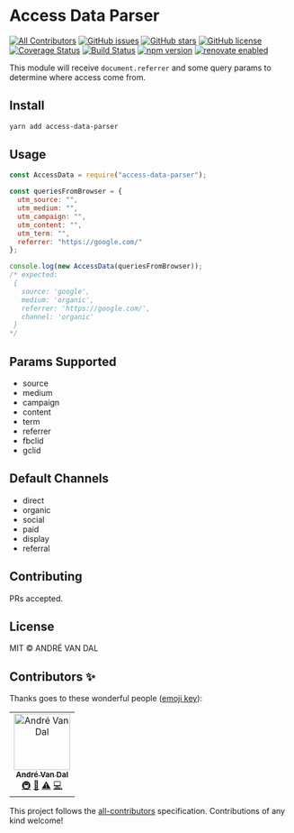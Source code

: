 # Access Data Parser

[![All Contributors](https://img.shields.io/badge/all_contributors-1-orange.svg?style=flat-square)](#contributors)
[![GitHub issues](https://img.shields.io/github/issues/derevandal/access-data-parser.svg)](https://github.com/derevandal/access-data-parser/issues)
[![GitHub stars](https://img.shields.io/github/stars/derevandal/access-data-parser.svg)](https://github.com/derevandal/access-data-parser/stargazers)
[![GitHub license](https://img.shields.io/github/license/derevandal/access-data-parser.svg)](https://github.com/derevandal/access-data-parser/blob/master/LICENSE)
[![Coverage Status](https://coveralls.io/repos/github/derevandal/access-data-parser/badge.svg?branch=master&kill_cache=1)](https://coveralls.io/github/derevandal/access-data-parser?branch=master)
[![Build Status](https://travis-ci.org/derevandal/access-data-parser.svg?branch=master)](https://travis-ci.org/derevandal/access-data-parser)
[![npm version](https://badge.fury.io/js/access-data-parser.svg)](https://badge.fury.io/js/access-data-parser)
[![renovate enabled](https://badges.renovateapi.com/github/derevandal/access-data-parser)](https://renovatebot.com)

This module will receive `document.referrer` and some query params to determine where access come from.

## Install

```bash
yarn add access-data-parser
```

## Usage

```js
const AccessData = require("access-data-parser");

const queriesFromBrowser = {
  utm_source: "",
  utm_medium: "",
  utm_campaign: "",
  utm_content: "",
  utm_term: "",
  referrer: "https://google.com/"
};

console.log(new AccessData(queriesFromBrowser));
/* expected:
 {
   source: 'google',
   medium: 'organic',
   referrer: 'https://google.com/',
   channel: 'organic'
 }
*/
```

## Params Supported

- source
- medium
- campaign
- content
- term
- referrer
- fbclid
- gclid

## Default Channels

- direct
- organic
- social
- paid
- display
- referral

## Contributing

PRs accepted.

## License

MIT © ANDRÉ VAN DAL

## Contributors ✨

Thanks goes to these wonderful people ([emoji key](https://allcontributors.org/docs/en/emoji-key)):

<!-- ALL-CONTRIBUTORS-LIST:START - Do not remove or modify this section -->
<!-- prettier-ignore -->
<table>
  <tr>
    <td align="center"><a href="https://andrevandal.dev"><img src="https://avatars2.githubusercontent.com/u/1340508?v=4" width="100px;" alt="André Van Dal"/><br /><sub><b>André Van Dal</b></sub></a><br /><a href="#infra-derevandal" title="Infrastructure (Hosting, Build-Tools, etc)">🚇</a> <a href="#maintenance-derevandal" title="Maintenance">🚧</a> <a href="https://github.com/derevandal/access-data-parser/commits?author=derevandal" title="Tests">⚠️</a> <a href="https://github.com/derevandal/access-data-parser/commits?author=derevandal" title="Code">💻</a></td>
  </tr>
</table>

<!-- ALL-CONTRIBUTORS-LIST:END -->

This project follows the [all-contributors](https://github.com/all-contributors/all-contributors) specification. Contributions of any kind welcome!
